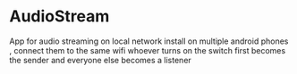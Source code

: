 # AudioStream
App for audio streaming on local network
install on multiple android phones , connect them to the same wifi
whoever turns on the switch first becomes the sender and everyone else becomes a listener
